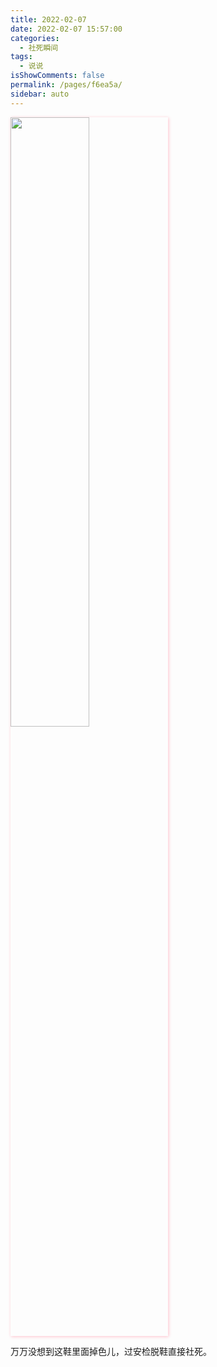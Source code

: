 ```yaml
---
title: 2022-02-07
date: 2022-02-07 15:57:00
categories: 
  - 社死瞬间
tags: 
  - 说说
isShowComments: false
permalink: /pages/f6ea5a/
sidebar: auto
---
```


<img src='/moment/2022/02/07/1.png'  align='center' style='width:50%;height:50%;box-shadow:1px 1px 5px pink;'/>

万万没想到这鞋里面掉色儿，过安检脱鞋直接社死。
